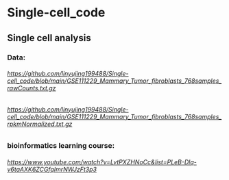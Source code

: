 # Single-cell_code
## Single cell analysis
### Data:
###### https://github.com/linyujing199488/Single-cell_code/blob/main/GSE111229_Mammary_Tumor_fibroblasts_768samples_rawCounts.txt.gz
###### https://github.com/linyujing199488/Single-cell_code/blob/main/GSE111229_Mammary_Tumor_fibroblasts_768samples_rpkmNormalized.txt.gz
### bioinformatics learning course: 
###### https://www.youtube.com/watch?v=LvtPXZHNoCc&list=PLeB-Dlq-v6taAXK6ZCGfqImrNWJzFt3p3
